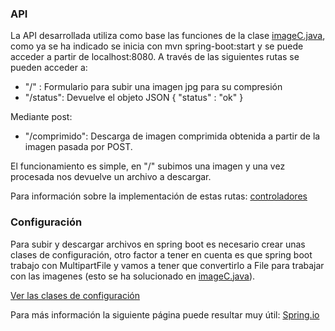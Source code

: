 ### API

La API desarrollada utiliza como base las funciones de la clase [imageC.java](https://github.com/jesusrpII/Proyecto-IV/blob/master/imageCo/src/main/java/servicio/imageC.java), como ya se ha indicado se inicia con mvn spring-boot:start y se puede acceder a partir de localhost:8080.
A través de las siguientes rutas se pueden acceder a:

- "/" : Formulario para subir una imagen jpg para su compresión
- "/status": Devuelve el objeto JSON { "status" : "ok" }

Mediante post:

- "/comprimido": Descarga de imagen comprimida obtenida a partir de la imagen pasada por POST.


El funcionamiento es simple, en "/" subimos una imagen y una vez procesada nos devuelve un archivo a descargar.

Para información sobre la implementación de estas rutas: [controladores](https://github.com/jesusrpII/Proyecto-IV/tree/master/imageCo/src/main/java/JRP/spring/controller)

### Configuración

Para subir y descargar archivos en spring boot es necesario crear unas clases de configuración, otro factor a tener en cuenta es que spring boot trabajo con MultipartFile y vamos a tener que convertirlo a File para trabajar con las imagenes (esto se ha solucionado en [imageC.java](https://github.com/jesusrpII/Proyecto-IV/blob/master/imageCo/src/main/java/servicio/imageC.java)).

[Ver las clases de configuración](https://github.com/jesusrpII/Proyecto-IV/tree/master/imageCo/src/main/java/JRP/spring/storage)

Para más información la siguiente página puede resultar muy útil: [Spring.io](https://spring.io/guides/gs/uploading-files/)


